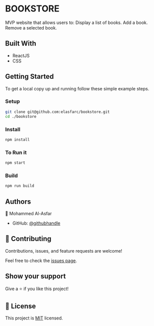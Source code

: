 # BOOKSTORE

MVP website that allows users to: Display a list of books. Add a book. Remove a selected book.

## Built With

- ReactJS
- CSS

## Getting Started

To get a local copy up and running follow these simple example steps.

### Setup

```bash
git clone git@github.com:elasfarc/bookstore.git
cd ./bookstore
```

### Install

```bash
npm install
```

### To Run it

```bash
npm start
```

### Build

```bash
npm run build
```

## Authors

👤 Mohammed Al-Asfar

- GitHub: [@githubhandle](https://github.com/elasfarc)

## 🤝 Contributing

Contributions, issues, and feature requests are welcome!

Feel free to check the [issues page](../../issues/).

## Show your support

Give a ⭐️ if you like this project!

## 📝 License

This project is [MIT](./MIT.md) licensed.
